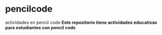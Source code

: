 # pencilcode
actividades en pencil code
**Este repositorio tiene actividades educativas para estudiantes con pencil code**
